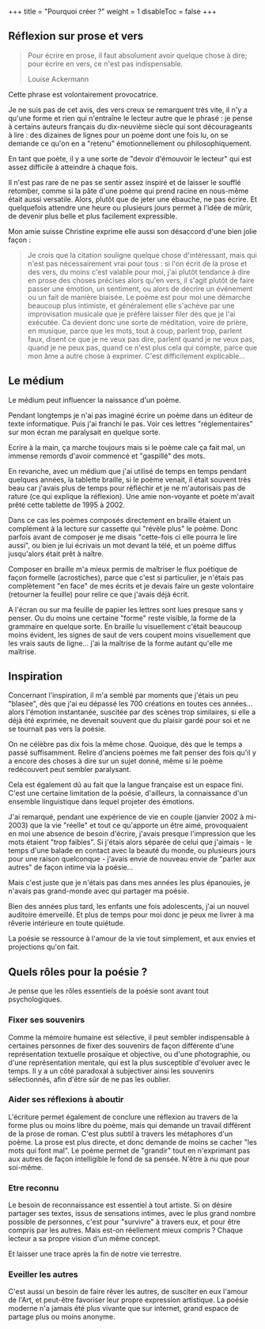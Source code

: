 +++
title = "Pourquoi créer ?"
weight = 1
disableToc = false
+++

## Réflexion sur prose et vers

>Pour écrire en prose, il faut absolument avoir quelque chose à dire; pour écrire en vers, ce n'est pas indispensable.
>
>Louise Ackermann

Cette phrase est volontairement provocatrice.

Je ne suis pas de cet avis, des vers creux se remarquent très vite, il n'y a qu'une forme et rien qui n'entraîne le lecteur autre que le phrasé : je pense à certains auteurs français du dix-neuvième siècle qui sont décourageants à lire : des dizaines de lignes pour un poème dont une fois lu, on se demande ce qu'on en a "retenu" émotionnellement ou philosophiquement.

En tant que poète, il y a une sorte de "devoir d'émouvoir le lecteur" qui est assez difficile à atteindre à chaque fois.

Il n'est pas rare de ne pas se sentir assez inspiré et de laisser le soufflé retomber, comme si la pâte d'une poème qui prend racine en nous-même était aussi versatile. Alors, plutôt que de jeter une ébauche, ne pas écrire. Et quelquefois attendre une heure ou plusieurs jours permet à l'idée de mûrir, de devenir plus belle et plus facilement expressible.

Mon amie suisse Christine exprime elle aussi son désaccord d'une bien jolie façon :

>Je crois que la citation souligne quelque chose d'intéressant, mais qui n'est pas nécessairement vrai pour tous : si l'on écrit de la prose et des vers, du moins c'est valable pour moi, j'ai plutôt tendance à dire en prose des choses précises alors qu'en vers, il s'agit plutôt de faire passer une émotion, un sentiment, ou alors de décrire un événement ou un fait de manière biaisée. Le poème est pour moi une démarche beaucoup plus intimiste, et généralement elle s'achève par une improvisation musicale que je préfère laisser filer dès que je l'ai exécutée. Ca devient donc une sorte de méditation, voire de prière, en musique, parce que les mots, tout à coup, parlent trop, parlent faux, disent ce que je ne veux pas dire, parlent quand je ne veux pas, quand je ne peux pas, quand ce n'est plus cela qui compte, parce que mon âme a autre chose à exprimer. C'est difficilement explicable...

## Le médium

Le médium peut influencer la naissance d'un poème.

Pendant longtemps je n'ai pas imaginé écrire un poème dans un éditeur de texte informatique. Puis j'ai franchi le pas. Voir ces lettres "réglementaires" sur mon écran me paralysait en quelque sorte.

Ecrire à la main, ça marche toujours mais si le poème cale ça fait mal, un immense remords d'avoir commencé et "gaspillé" des mots.

En revanche, avec un médium que j'ai utilisé de temps en temps pendant quelques années, la tablette braille, si le poème venait, il était souvent très beau car j'avais plus de temps pour réfléchir et je ne m'autorisais pas de rature (ce qui explique la réflexion). Une amie non-voyante et poète m'avait prêté cette tablette de 1995 à 2002.

Dans ce cas les poèmes composés directement en braille étaient un complément à la lecture sur cassette qui "révèle plus" le poème. Donc parfois avant de composer je me disais "cette-fois ci elle pourra le lire aussi", ou bien je lui écrivais un mot devant la télé, et un poème diffus jusqu'alors était prêt à naître.

Composer en braille m'a mieux permis de maîtriser le flux poétique de façon formelle (acrostiches), parce que c'est si particulier, je n'étais pas complètement "en face" de mes écrits et je devais faire un geste volontaire (retourner la feuille) pour relire ce que j'avais déjà écrit.

A l'écran ou sur ma feuille de papier les lettres sont lues presque sans y penser. Ou du moins une certaine "forme" reste visible, la forme de la grammaire en quelque sorte. En braille lu visuellement c'était beaucoup moins évident, les signes de saut de vers coupent moins visuellement que les vrais sauts de ligne... j'ai la maîtrise de la forme autant qu'elle me maîtrise.

## Inspiration

Concernant l'inspiration, il m'a semblé par moments que j'étais un peu "blasée", dès que j'ai eu dépassé les 700 créations en toutes ces années... alors l'émotion instantanée, suscitée par des scènes trop similaires, si elle a déjà été exprimée, ne devenait souvent que du plaisir gardé pour soi et ne se tournait pas vers la poésie.

On ne célèbre pas dix fois la même chose. Quoique, dès que le temps a passé suffisamment. Relire d'anciens poèmes me fait penser des fois qu'il y a encore des choses à dire sur un sujet donné, même si le poème redécouvert peut sembler paralysant.

Cela est également dû au fait que la langue française est un espace fini. C'est une certaine limitation de la poésie, d'ailleurs, la connaissance d'un ensemble linguistique dans lequel projeter des émotions.

J'ai remarqué, pendant une expérience de vie en couple (janvier 2002 à mi-2003) que la vie "réelle" et tout ce qu'apporte un être aimé, provoquaient en moi une absence de besoin d'écrire, j'avais presque l'impression que les mots étaient "trop faibles". Si j'étais alors séparée de celui que j'aimais - le temps d'une balade en contact avec la beauté du monde, ou plusieurs jours pour une raison quelconque - j'avais envie de nouveau envie de "parler aux autres" de façon intime via la poésie...

Mais c'est juste que je n'étais pas dans mes années les plus épanouies, je n'avais pas grand-monde avec qui partager ma poésie.

Bien des années plus tard, les enfants une fois adolescents, j'ai un nouvel auditoire émerveillé. Et plus de temps pour moi donc je peux me livrer à ma rêverie intérieure en toute quiétude.

La poésie se ressource à l'amour de la vie tout simplement, et aux envies et projections qu'on fait.

## Quels rôles pour la poésie ?

Je pense que les rôles essentiels de la poésie sont avant tout psychologiques.

### Fixer ses souvenirs

Comme la mémoire humaine est sélective, il peut sembler indispensable à certaines personnes de fixer des souvenirs de façon différente d'une représentation textuelle prosaïque et objective, ou d'une photographie, ou d'une représentation mentale, qui est la plus susceptible d'évoluer avec le temps. Il y a un côté paradoxal à subjectiver ainsi les souvenirs sélectionnés, afin d'être sûr de ne pas les oublier.

### Aider ses réflexions à aboutir

L'écriture permet également de conclure une réflexion au travers de la forme plus ou moins libre du poème, mais qui demande un travail différent de la prose de roman. C'est plus subtil à travers les métaphores d'un poème. La prose est plus directe, et donc demande de moins se cacher "les mots qui font mal". Le poème permet de "grandir" tout en n'exprimant pas aux autres de façon intelligible le fond de sa pensée. N'être à nu que pour soi-même.

### Etre reconnu

Le besoin de reconnaissance est essentiel à tout artiste. Si on désire partager ses textes, issus de sensations intimes, avec le plus grand nombre possible de personnes, c'est pour "survivre" à travers eux, et pour être compris par les autres. Mais est-on réellement mieux compris ? Chaque lecteur a sa propre vision d'un même concept.

Et laisser une trace après la fin de notre vie terrestre.

### Eveiller les autres

C'est aussi un besoin de faire rêver les autres, de susciter en eux l'amour de l'Art, et peut-être favoriser leur propre expression artistique. La poésie moderne n'a jamais été plus vivante que sur internet, grand espace de partage plus ou moins anonyme.
